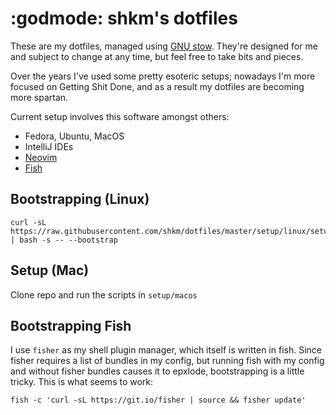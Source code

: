 # :godmode: shkm's dotfiles

These are my dotfiles, managed using [GNU stow](https://www.gnu.org/software/stow/). They're designed for me and subject to change at any time, but feel free to take bits and pieces.

Over the years I've used some pretty esoteric setups; nowadays I'm more focused on Getting Shit Done, and as a result my dotfiles are becoming more spartan.

Current setup involves this software amongst others:

- Fedora, Ubuntu, MacOS
- IntelliJ IDEs
- [Neovim](https://neovim.io/)
- [Fish](https://fishshell.com/)

## Bootstrapping (Linux)

```
curl -sL https://raw.githubusercontent.com/shkm/dotfiles/master/setup/linux/setup.sh | bash -s -- --bootstrap
```

## Setup (Mac)

Clone repo and run the scripts in `setup/macos`

## Bootstrapping Fish

I use `fisher` as my shell plugin manager, which itself is written in fish. Since fisher requires a list of bundles in my config, but running fish with my config and without fisher bundles causes it to epxlode, bootstrapping is a little tricky. This is what seems to work:

```
fish -c 'curl -sL https://git.io/fisher | source && fisher update'
```
